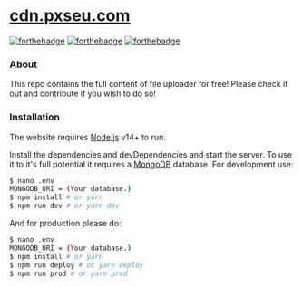 # [cdn.pxseu.com](https://[cdn.pxseu.com)

[![forthebadge](https://forthebadge.com/images/badges/contains-tasty-spaghetti-code.svg)](https://forthebadge.com)
[![forthebadge](https://forthebadge.com/images/badges/made-with-typescript.svg)](https://forthebadge.com)
[![forthebadge](https://forthebadge.com/images/badges/ctrl-c-ctrl-v.svg)](https://forthebadge.com)

### About

This repo contains the full content of file uploader for free!
Please check it out and contribute if you wish to do so!

### Installation

The website requires [Node.js](https://nodejs.org/) v14+ to run.

Install the dependencies and devDependencies and start the server.
To use it to it's full potential it requires a [MongoDB](https://www.mongodb.com/) database.
For development use:

```sh
$ nano .env
MONGODB_URI = (Your database.)
$ npm install # or yarn
$ npm run dev # or yarn dev
```

And for production please do:

```sh
$ nano .env
MONGODB_URI = (Your database.)
$ npm install # or yarn
$ npm run deploy # or yarn deploy
$ npm run prod # or yarn prod
```
